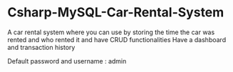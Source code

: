 # Csharp-MySQL-Car-Rental-System
A car rental system where you can use by storing the time the car was rented and who rented it and have CRUD functionalities
Have a dashboard and transaction history

Default password and username : admin
